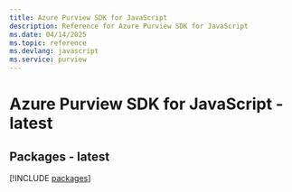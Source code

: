 ```yaml
---
title: Azure Purview SDK for JavaScript
description: Reference for Azure Purview SDK for JavaScript
ms.date: 04/14/2025
ms.topic: reference
ms.devlang: javascript
ms.service: purview
---
```

# Azure Purview SDK for JavaScript - latest
## Packages - latest
[!INCLUDE [packages](purview-index.md)]